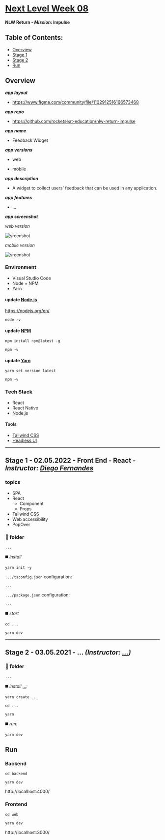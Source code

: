 # [Next Level Week 08](https://nextlevelweek.com/)

**NLW Return - _Mission:_ Impulse**  

## Table of Contents:

- [Overview](https://github.com/marcelosperalta/bootcamp_rocketseat/tree/master/nlw_08#overview)
- [Stage 1](https://github.com/marcelosperalta/bootcamp_rocketseat/tree/master/nlw_08#stage-1---02052022---front-end---react---instructor-diego-fernandes)
- [Stage 2]()
- [Run]()

## Overview

**_app layout_**  

- https://www.figma.com/community/file/1102912516166573468  

**_app repo_**  

- https://github.com/rocketseat-education/nlw-return-impulse  

**_app name_**  

- Feedback Widget

**_app versions_**  

- web

- mobile

**_app description_**  

- A widget to collect users' feedback that can be used in any application.

**_app features_**  

- ...

**_app screenshot_**  

_web version_  

![sreenshot](./.github/)  

_mobile version_  

![sreenshot](./.github/)  

### Environment

- Visual Studio Code
- Node + NPM
- Yarn

#### update [Node.js](https://nodejs.org/en/)

https://nodejs.org/en/  

```
node -v
```

#### update [NPM](https://www.npmjs.com/package/npm)

```
npm install npm@latest -g
```

```
npm -v
```

#### update [Yarn](https://yarnpkg.com/)

```
yarn set version latest
```

```
npm -v
```

### Tech Stack

- React
- React Native
- Node.js

#### Tools

- [Tailwind CSS](https://tailwindcss.com/)
- [Headless UI](https://headlessui.dev/)

<hr />

## Stage 1 - 02.05.2022 - Front End - React - _Instructor: [Diego Fernandes](https://github.com/diego3g)_

### topics

- SPA
- React
  - Component
  - Props
- Tailwind CSS
- Web accessibility
- PopOver

### :file_folder: **folder**

`...`

:black_medium_square: _install_  

```
yarn init -y
```

``.../tsconfig.json`` configuration:  

````
...
````

`.../package.json` configuration:  

````
...
````

:black_medium_square: _start_  

```
cd ...
```

```
yarn dev
```

<hr />

## Stage 2 - 03.05.2021 - ... _(Instructor: [...](...))_

### :file_folder: **folder**

`...`

:black_medium_square: _install [...](https://...):_  

```
yarn create ...
```

```
cd ...
```

```
yarn
```

:black_medium_square: _run:_  

```
yarn dev
```

## Run

### Backend

```
cd backend
```

```
yarn dev
```

http://localhost:4000/  

### Frontend

```
cd web
```

```
yarn dev
```

http://localhost:3000/  